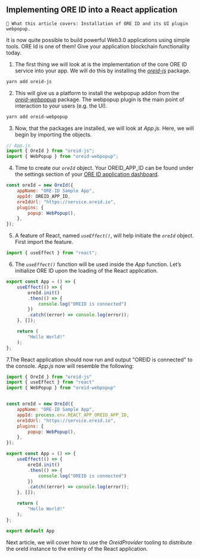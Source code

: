 ## Implementing ORE ID into a React application

```text
📢 What this article covers: Installation of ORE ID and its UI plugin webpopup.
```

It is now quite possible to build powerful Web3.0 applications using simple tools.  ORE Id is one of them! Give your application blockchain functionality today.

1. The first thing we will look at is the implementation of the core ORE ID service into your app.  We will do this by installing the *[oreid-js](https://www.npmjs.com/package/oreid-js)* package. 

```bash
yarn add oreid-js
```

2. This will give us a platform to install the webpopup addon from the *[oreid-webpopup](https://www.npmjs.com/package/oreid-webpopup)* package.  The webpopup plugin is the main point of interaction to your users (e.g. the UI).  

```bash
yarn add oreid-webpopup
```

3. Now, that the packages are installed, we will look at *App.js.* Here, we will begin by importing the objects.

```jsx
// App.js
import { OreId } from "oreid-js";
import { WebPopup } from "oreid-webpopup";
```

4. Time to create our *```oreId```* object.  Your OREID_APP_ID can be found under the settings section of your [ORE ID application dashboard](https://oreid.io/developer).

```jsx
const oreId = new OreId({
    appName: "ORE-ID Sample App",
    appId: OREID_APP_ID,
    oreIdUrl: "https://service.oreid.io",
    plugins: {
        popup: WebPopup(),
    },
});
```

5.  A feature of React, named *```useEffect()```*, will help initiate the *```oreId```* object.  First import the feature.

```jsx
import { useEffect } from "react";
```

6. The *```useEffect()```* function will be used inside the *App* function.  Let’s initialize ORE ID upon the loading of the React application.

```jsx
export const App = () => {
    useEffect(() => {
        oreId.init()
        .then(() => {
            console.log("OREID is connected")
        })
        .catch((error) => console.log(error));
    }, []);

    return (
        "Hello World!"
    );
};
```

7.The React application should now run and output "OREID is connected" to the console.  *App.js* now will resemble the following:

```jsx
import { OreId } from "oreid-js"
import { useEffect } from "react"
import { WebPopup } from "oreid-webpopup"


const oreId = new OreId({
    appName: "ORE-ID Sample App",
    appId: process.env.REACT_APP_OREID_APP_ID,
    oreIdUrl: "https://service.oreid.io",
    plugins: {
        popup: WebPopup(),
    },
});

export const App = () => {
    useEffect(() => {
        oreId.init()
        .then(() => {
            console.log("OREID is connected")
        })
        .catch((error) => console.log(error));
    }, []);

    return (
        "Hello World!"
    );
};

export default App
```


Next article, we will cover how to use the *OreidProvider* tooling to distribute the oreId instance to the entirety of the React application.

